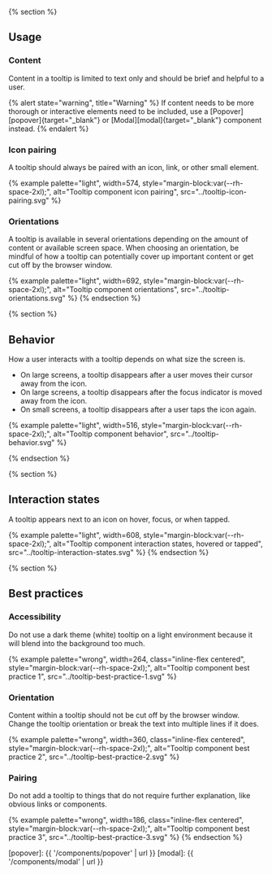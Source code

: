 {% section %}
  ## Usage

  ### Content

  Content in a tooltip is limited to text only and should be brief and helpful 
  to a user.

  {% alert state="warning", title="Warning" %}
    If content needs to be more thorough or interactive elements need to be 
    included, use a [Popover][popover]{target="_blank"} or 
    [Modal][modal]{target="_blank"} component instead.
  {% endalert %}

  ### Icon pairing

  A tooltip should always be paired with an icon, link, or other small element.

  {% example palette="light",
             width=574,
             style="margin-block:var(--rh-space-2xl);",
             alt="Tooltip component icon pairing",
             src="../tooltip-icon-pairing.svg" %}

  ### Orientations

  A tooltip is available in several orientations depending on the amount of 
  content or available screen space. When choosing an orientation, be mindful of 
  how a tooltip can potentially cover up important content or get cut off by the 
  browser window.

  {% example palette="light",
             width=692,
             style="margin-block:var(--rh-space-2xl);",
             alt="Tooltip component orientations",
             src="../tooltip-orientations.svg" %}
{% endsection %}

{% section %}
  ## Behavior

  How a user interacts with a tooltip depends on what size the screen is.

  - On large screens, a tooltip disappears after a user moves their cursor away 
    from the icon.
  - On large screens, a tooltip disappears after the focus indicator is moved 
    away from the icon.
  - On small screens, a tooltip disappears after a user taps the icon again.

  {% example palette="light",
             width=516,
             style="margin-block:var(--rh-space-2xl);",
             alt="Tooltip component behavior",
             src="../tooltip-behavior.svg" %}

{% endsection %}

{% section %}
  ## Interaction states

  A tooltip appears next to an icon on hover, focus, or when tapped.

  {% example palette="light",
             width=608,
             style="margin-block:var(--rh-space-2xl);",
             alt="Tooltip component interaction states, hovered or tapped",
             src="../tooltip-interaction-states.svg" %}
{% endsection %}

{% section %}
  ## Best practices

  ### Accessibility

  Do not use a dark theme (white) tooltip on a light environment because it will 
  blend into the background too much.

  {% example palette="wrong",
             width=264,
             class="inline-flex centered",
             style="margin-block:var(--rh-space-2xl);",
             alt="Tooltip component best practice 1",
             src="../tooltip-best-practice-1.svg" %}

  ### Orientation

  Content within a tooltip should not be cut off by the browser window. Change 
  the tooltip orientation or break the text into multiple lines if it does.

  {% example palette="wrong",
             width=360,
             class="inline-flex centered",
             style="margin-block:var(--rh-space-2xl);",
             alt="Tooltip component best practice 2",
             src="../tooltip-best-practice-2.svg" %}

  ### Pairing

  Do not add a tooltip to things that do not require further explanation, like 
  obvious links or components.

  {% example palette="wrong",
             width=186,
             class="inline-flex centered",
             style="margin-block:var(--rh-space-2xl);",
             alt="Tooltip component best practice 3",
             src="../tooltip-best-practice-3.svg" %}
{% endsection %}

[popover]: {{ '/components/popover' | url }}
[modal]: {{ '/components/modal' | url }}

